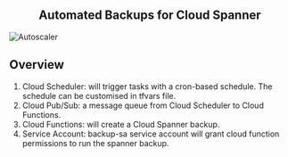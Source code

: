 <br />
<p align="center">
  <h2 align="center">Automated Backups for Cloud Spanner</h2>
  <img alt="Autoscaler" src="proj-tf-spanner-backups/resources/spanner-backup-architecture.jpg">
</p>

## Overview

1. Cloud Scheduler: will trigger tasks with a cron-based schedule. The schedule can be customised in tfvars file.
2. Cloud Pub/Sub: a message queue from Cloud Scheduler to Cloud Functions.
3. Cloud Functions: will create a Cloud Spanner backup.
3. Service Account: backup-sa service account will grant cloud function permissions to run the spanner backup.